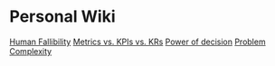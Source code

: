 # Personal Wiki

[Human Fallibility](/human-fallibility.md)
[Metrics vs. KPIs vs. KRs](/metric-kpi-kr.md)
[Power of decision](/power-of-decision.md)
[Problem Complexity](/problem-complexity.md)
